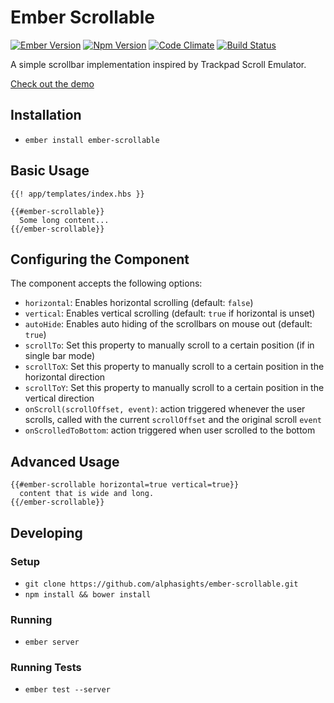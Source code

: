 # Ember Scrollable
[![Ember Version](https://embadge.io/v1/badge.svg?start=2.3.0)](https://embadge.io/v1/badge.svg?start=2.3.0)
[![Npm Version](https://badge.fury.io/js/ember-scrollable.svg)](http://badge.fury.io/js/ember-scrollable)
[![Code
Climate](https://codeclimate.com/github/alphasights/ember-scrollable/badges/gpa.svg)](https://codeclimate.com/github/alphasights/ember-scrollable)
[![Build Status](https://travis-ci.org/alphasights/ember-scrollable.svg?branch=master)](https://travis-ci.org/alphasights/ember-scrollable)

A simple scrollbar implementation inspired by Trackpad Scroll Emulator.

[Check out the demo](https://alphasights.github.io/ember-scrollable/demo)

## Installation

* `ember install ember-scrollable`

## Basic Usage

```htmlbars
{{! app/templates/index.hbs }}

{{#ember-scrollable}}
  Some long content...
{{/ember-scrollable}}
```

## Configuring the Component

The component accepts the following options:

- `horizontal`: Enables horizontal scrolling (default: `false`)
- `vertical`: Enables vertical scrolling (default: `true` if horizontal is unset)
- `autoHide`: Enables auto hiding of the scrollbars on mouse out (default: `true`)
- `scrollTo`: Set this property to manually scroll to a certain position (if in single bar mode)
- `scrollToX`: Set this property to manually scroll to a certain position in the horizontal direction
- `scrollToY`: Set this property to manually scroll to a certain position in the vertical direction
- `onScroll(scrollOffset, event)`: action triggered whenever the user scrolls, called with the current `scrollOffset` and the original scroll `event`
- `onScrolledToBottom`: action triggered when user scrolled to the bottom

## Advanced Usage

```htmlbars
{{#ember-scrollable horizontal=true vertical=true}}
  content that is wide and long.
{{/ember-scrollable}}
```

## Developing

### Setup

* `git clone https://github.com/alphasights/ember-scrollable.git`
* `npm install && bower install`

### Running

* `ember server`

### Running Tests

* `ember test --server`
